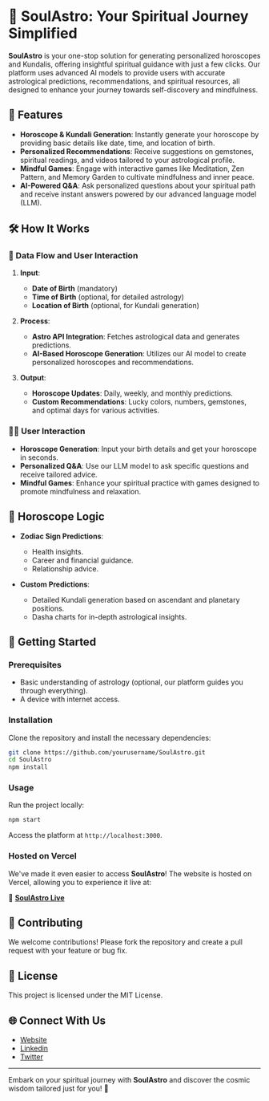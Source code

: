 
# 🌌 SoulAstro: Your Spiritual Journey Simplified

**SoulAstro** is your one-stop solution for generating personalized horoscopes and Kundalis, offering insightful spiritual guidance with just a few clicks. Our platform uses advanced AI models to provide users with accurate astrological predictions, recommendations, and spiritual resources, all designed to enhance your journey towards self-discovery and mindfulness.

## 🌟 Features

- **Horoscope & Kundali Generation**: Instantly generate your horoscope by providing basic details like date, time, and location of birth.
- **Personalized Recommendations**: Receive suggestions on gemstones, spiritual readings, and videos tailored to your astrological profile.
- **Mindful Games**: Engage with interactive games like Meditation, Zen Pattern, and Memory Garden to cultivate mindfulness and inner peace.
- **AI-Powered Q&A**: Ask personalized questions about your spiritual path and receive instant answers powered by our advanced language model (LLM).

## 🛠️ How It Works

### 🔄 Data Flow and User Interaction

1. **Input**:
   - **Date of Birth** (mandatory)
   - **Time of Birth** (optional, for detailed astrology)
   - **Location of Birth** (optional, for Kundali generation)

2. **Process**:
   - **Astro API Integration**: Fetches astrological data and generates predictions.
   - **AI-Based Horoscope Generation**: Utilizes our AI model to create personalized horoscopes and recommendations.

3. **Output**:
   - **Horoscope Updates**: Daily, weekly, and monthly predictions.
   - **Custom Recommendations**: Lucky colors, numbers, gemstones, and optimal days for various activities.

### 🧘‍♀️ User Interaction

- **Horoscope Generation**: Input your birth details and get your horoscope in seconds.
- **Personalized Q&A**: Use our LLM model to ask specific questions and receive tailored advice.
- **Mindful Games**: Enhance your spiritual practice with games designed to promote mindfulness and relaxation.

## 🔮 Horoscope Logic

- **Zodiac Sign Predictions**:
  - Health insights.
  - Career and financial guidance.
  - Relationship advice.

- **Custom Predictions**:
  - Detailed Kundali generation based on ascendant and planetary positions.
  - Dasha charts for in-depth astrological insights.

## 🚀 Getting Started

### Prerequisites

- Basic understanding of astrology (optional, our platform guides you through everything).
- A device with internet access.

### Installation

Clone the repository and install the necessary dependencies:

```bash
git clone https://github.com/yourusername/SoulAstro.git
cd SoulAstro
npm install
```

### Usage

Run the project locally:

```bash
npm start
```

Access the platform at `http://localhost:3000`.

### Hosted on Vercel

We've made it even easier to access **SoulAstro**! The website is hosted on Vercel, allowing you to experience it live at:

🔗 **[SoulAstro Live](https://level-super-mind-hack-xpxa.vercel.app/)**

## 🤝 Contributing

We welcome contributions! Please fork the repository and create a pull request with your feature or bug fix.

## 📜 License

This project is licensed under the MIT License.

## 🌐 Connect With Us

- [Website](https://www.soulastro.com)
- [Linkedin](https://www.linkedin.com/in/kahar-kartik)
- [Twitter](https://twitter.com/soulastro)

---

Embark on your spiritual journey with **SoulAstro** and discover the cosmic wisdom tailored just for you! 🌌
